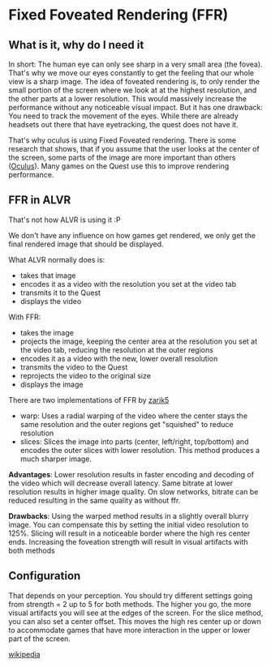 # Fixed Foveated Rendering (FFR)
## What is it, why do I need it
In short: The human eye can only see sharp in a very small area (the fovea). That's why we move our eyes constantly to get the feeling that our whole view is a sharp image.
The idea of foveated rendering is, to only render the small portion of the screen where we look at at the highest resolution, and the other parts at a lower resolution. This would massively increase the performance without any noticeable visual impact.
But it has one drawback: You need to track the movement of the eyes. While there are already headsets out there that have eyetracking, the quest does not have it. 

That's why oculus is using Fixed Foveated rendering. There is some research that shows, that if you assume that the user looks at the center of the screen, some parts of the image are more important than others ([Oculus](https://developer.oculus.com/documentation/mobilesdk/latest/concepts/mobile-ffr/)). Many games on the Quest use this to improve rendering performance.

## FFR in ALVR
That's not how ALVR is using it :P 

We don't have any influence on how games get rendered, we only get the final rendered image that should be displayed.

What ALVR normally does is: 
- takes that image
- encodes it as a video with the resolution you set at the video tab 
- transmits it to the Quest
- displays the video

With FFR:
- takes the image
- projects the image, keeping the center area at the resolution you set at the video tab, reducing the resolution at the outer regions
- encodes it as a video with the new, lower overall resolution
- transmits the video to the Quest
- reprojects the video to the original size
- displays the image

There are two implementations of FFR by [zarik5](https://github.com/zarik5)
- warp: Uses a radial warping of the video where the center stays the same resolution and the outer regions get "squished" to reduce resolution
- slices: Slices the image into parts (center, left/right, top/bottom) and encodes the outer slices with lower resolution. This method produces a much sharper image.

**Advantages**: Lower resolution results in faster encoding and decoding of the video which will decrease overall latency.  Same bitrate at lower resolution results in higher image quality. On slow networks, bitrate can be reduced resulting in the same quality as without ffr.

**Drawbacks**: Using the warped method results in a slightly overall blurry image. You can compensate this by setting the initial video resolution to 125%.
Slicing will result in a noticeable border where the high res center ends.
Increasing the foveation strength will result in visual artifacts with both methods

## Configuration
That depends on your perception. You should try different settings going from strength = 2 up to 5 for both methods.
The higher you go, the more visual artifacts you will see at the edges of the screen.
For the slice method, you can also set a center offset. This moves the high res center up or down to accommodate games that have more interaction in the upper or lower part of the screen. 

 


[wikipedia](https://en.wikipedia.org/wiki/Foveated_rendering)